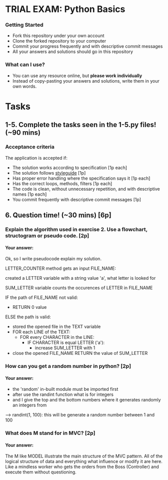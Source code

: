 # TRIAL EXAM: Python Basics

### Getting Started
 - Fork this repository under your own account
 - Clone the forked repository to your computer
 - Commit your progress frequently and with descriptive commit messages
 - All your answers and solutions should go in this repository

### What can I use?
 - You can use any resource online, but **please work individually**
 - Instead of copy-pasting your answers and solutions, write them in your own words.


# Tasks
## 1-5. Complete the tasks seen in the 1-5.py files! (~90 mins)
### Acceptance criteria
The application is accepted if:
- The solution works according to specification [1p each]
- The solution follows [styleguide](https://github.com/greenfox-academy/teaching-materials/blob/master/styleguide/python.md) [1p]
- Has proper error handling where the specification says it [1p each]
- Has the correct loops, methods, filters [1p each]
- The code is clean, without unnecessary repetition, and with descriptive names [1p each]
- You commit frequently with descriptive commit messages [1p]

## 6. Question time! (~30 mins) [6p]

### Explain the algorithm used in exercise 2. Use a flowchart, structogram or pseudo code. [2p]
#### Your answer:

Ok, so I write pseudocode explain my solution.


LETTER_COUNTER method gets an input FILE_NAME:

created a LETTER variable with a string value 'a', what letter is looked for

SUM_LETTER variable counts the occurences of LETTER in FILE_NAME

IF the path of FILE_NAME not valid:
  - RETURN 0 value

ELSE the path is valid:
  - stored the opened file in the TEXT variable
  - FOR each LINE of the TEXT:
    - FOR every CHARACTER in the LINE:
      - IF CHARACTER is equal LETTER ('a'):
        - increase SUM_LETTER with 1
  - close the opened FILE_NAME
RETURN the value of SUM_LETTER



### How can you get a random number in python? [2p]
#### Your answer:

* the 'random' in-built module must be imported first
* after use the randint function what is for integers
* and I give the top and the bottom numbers where it generates randomly an integers from

--> randint(1, 100): this will be generate a random number between 1 and 100



### What does M stand for in MVC? [2p]
#### Your answer:

The M like MODEL illustrate the main structure of the MVC pattern. All of the logical structure of data and everything what influence or modify it are here. Like a mindless worker who gets the orders from the Boss (Controller) and execute them without questioning.
